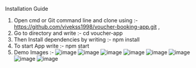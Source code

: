 Installation Guide 
1. Open cmd or Git command line and clone using :- https://github.com/vivekss1998/voucher-booking-app.git ,
2. Go to directory and write :- cd voucher-app 
3. Then Install dependencies by writing :- npm install
4. To start App write :- npm start
5. Demo Images :-
![image](https://github.com/vivekss1998/voucher-booking-app/assets/134924234/b151093e-784a-4fa5-ae82-327ef2c2114c)
![image](https://github.com/vivekss1998/voucher-booking-app/assets/134924234/ec0cc2cc-264b-4c9e-b72f-07da0d411b9a)
![image](https://github.com/vivekss1998/voucher-booking-app/assets/134924234/7c3edde2-f7b2-4761-b5bd-aa9d20fb5246)
![image](https://github.com/vivekss1998/voucher-booking-app/assets/134924234/2c7ec48c-0dd7-4982-951a-2dfa385dc59a)
![image](https://github.com/vivekss1998/voucher-booking-app/assets/134924234/a1943ec9-6c18-4215-af2e-8049588ca259)
![image](https://github.com/vivekss1998/voucher-booking-app/assets/134924234/2bfd8d66-93ef-4a7b-a4bf-71bc7d3606be)
![image](https://github.com/vivekss1998/voucher-booking-app/assets/134924234/eedbb691-7e74-44a6-b7e9-49f8d6c38d7b)
![image](https://github.com/vivekss1998/voucher-booking-app/assets/134924234/33e3d0d1-9cf0-4f09-8fb8-fb48aab57fed)

